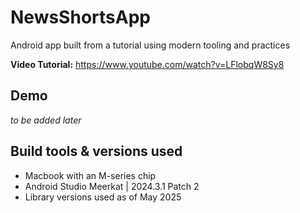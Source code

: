 # NewsShortsApp
Android app built from a tutorial using modern tooling and practices

**Video Tutorial:** https://www.youtube.com/watch?v=LFlobqW8Sy8

## Demo
*to be added later*

## Build tools & versions used
- Macbook with an M-series chip
- Android Studio Meerkat | 2024.3.1 Patch 2
- Library versions used as of May 2025

